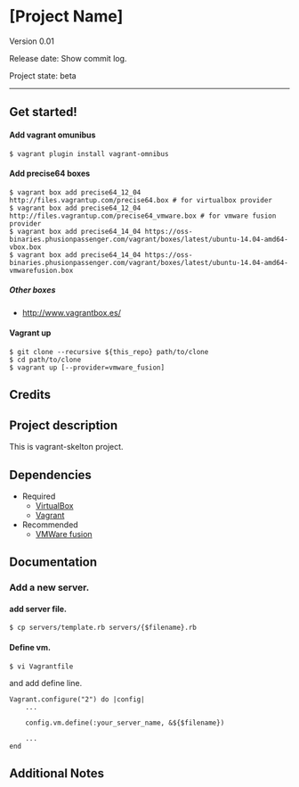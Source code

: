 [Project Name]
====

Version 0.01

Release date: Show commit log.

Project state: beta

----

Get started!
------

#### Add vagrant omunibus

    $ vagrant plugin install vagrant-omnibus

#### Add precise64 boxes

    $ vagrant box add precise64_12_04 http://files.vagrantup.com/precise64.box # for virtualbox provider
    $ vagrant box add precise64_12_04 http://files.vagrantup.com/precise64_vmware.box # for vmware fusion provider
    $ vagrant box add precise64_14_04 https://oss-binaries.phusionpassenger.com/vagrant/boxes/latest/ubuntu-14.04-amd64-vbox.box
    $ vagrant box add precise64_14_04 https://oss-binaries.phusionpassenger.com/vagrant/boxes/latest/ubuntu-14.04-amd64-vmwarefusion.box


##### Other boxes

- http://www.vagrantbox.es/

#### Vagrant up 

    $ git clone --recursive ${this_repo} path/to/clone
    $ cd path/to/clone
    $ vagrant up [--provider=vmware_fusion]


Credits
------

Project description
------

This is vagrant-skelton project.

Dependencies
------

- Required
    - [VirtualBox](https://www.virtualbox.org/)
    - [Vagrant](http://www.vagrantup.com/)
- Recommended
    - [VMWare fusion](https://www.vmware.com/jp/products/fusion/)

Documentation
------

### Add a new server.

#### add server file.

    $ cp servers/template.rb servers/{$filename}.rb

#### Define vm.

    $ vi Vagrantfile

and add define line.

    Vagrant.configure("2") do |config|
        ...
	    
	    config.vm.define(:your_server_name, &${$filename})
	    
	    ...
    end
    
    


Additional Notes
------




